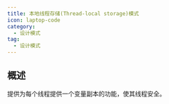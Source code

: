 ```yaml
---
title: 本地线程存储(Thread-local storage)模式
icon: laptop-code
category:
  - 设计模式
tag:
  - 设计模式
---
```


## 概述

提供为每个线程提供一个变量副本的功能，使其线程安全。